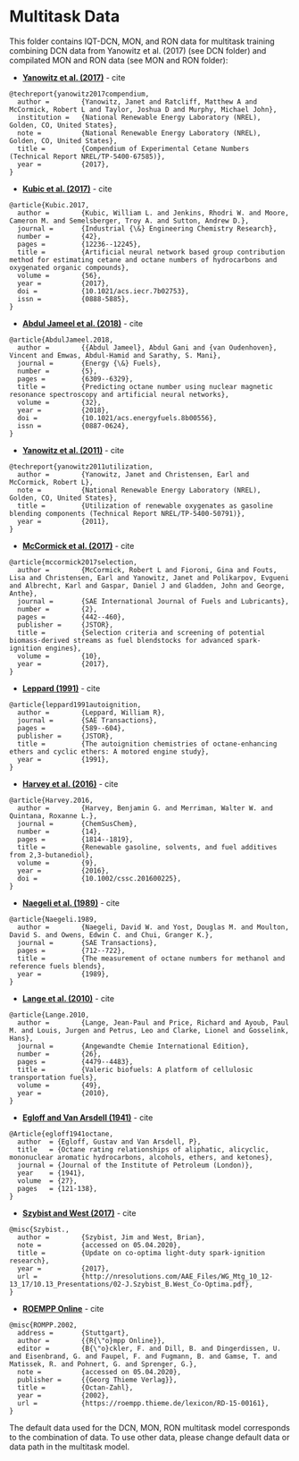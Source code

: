 # Multitask Data

This folder contains IQT-DCN, MON, and RON data for multitask training combining DCN data from Yanowitz et al. (2017) (see DCN folder) and compilated MON and RON data (see MON and RON folder):

* **[Yanowitz et al. (2017)](https://www.osti.gov/biblio/1345058)** - cite

```
@techreport{yanowitz2017compendium,
  author =        {Yanowitz, Janet and Ratcliff, Matthew A and McCormick, Robert L and Taylor, Joshua D and Murphy, Michael John},
  institution =   {National Renewable Energy Laboratory (NREL), Golden, CO, United States},
  note =          {National Renewable Energy Laboratory (NREL), Golden, CO, United States},
  title =         {Compendium of Experimental Cetane Numbers (Technical Report NREL/TP-5400-67585)},
  year =          {2017},
}
```

* **[Kubic et al. (2017)](https://pubs.acs.org/doi/abs/10.1021/acs.iecr.7b02753)** - cite

```
@article{Kubic.2017,
  author =        {Kubic, William L. and Jenkins, Rhodri W. and Moore, Cameron M. and Semelsberger, Troy A. and Sutton, Andrew D.},
  journal =       {Industrial {\&} Engineering Chemistry Research},
  number =        {42},
  pages =         {12236--12245},
  title =         {Artificial neural network based group contribution method for estimating cetane and octane numbers of hydrocarbons and oxygenated organic compounds},
  volume =        {56},
  year =          {2017},
  doi =           {10.1021/acs.iecr.7b02753},
  issn =          {0888-5885},
}
```

* **[Abdul Jameel et al. (2018)](https://pubs.acs.org/doi/abs/10.1021/acs.energyfuels.8b00556)** - cite

```
@article{AbdulJameel.2018,
  author =        {{Abdul Jameel}, Abdul Gani and {van Oudenhoven}, Vincent and Emwas, Abdul-Hamid and Sarathy, S. Mani},
  journal =       {Energy {\&} Fuels},
  number =        {5},
  pages =         {6309--6329},
  title =         {Predicting octane number using nuclear magnetic resonance spectroscopy and artificial neural networks},
  volume =        {32},
  year =          {2018},
  doi =           {10.1021/acs.energyfuels.8b00556},
  issn =          {0887-0624},
}
```

* **[Yanowitz et al. (2011)](https://www.osti.gov/biblio/1024518)** - cite

```
@techreport{yanowitz2011utilization,
  author =        {Yanowitz, Janet and Christensen, Earl and McCormick, Robert L},
  note =          {National Renewable Energy Laboratory (NREL), Golden, CO, United States},
  title =         {Utilization of renewable oxygenates as gasoline blending components (Technical Report NREL/TP-5400-50791)},
  year =          {2011},
}
```

* **[McCormick et al. (2017)](https://www.jstor.org/stable/26274125?seq=1)** - cite

```
@article{mccormick2017selection,
  author =        {McCormick, Robert L and Fioroni, Gina and Fouts, Lisa and Christensen, Earl and Yanowitz, Janet and Polikarpov, Evgueni and Albrecht, Karl and Gaspar, Daniel J and Gladden, John and George, Anthe},
  journal =       {SAE International Journal of Fuels and Lubricants},
  number =        {2},
  pages =         {442--460},
  publisher =     {JSTOR},
  title =         {Selection criteria and screening of potential biomass-derived streams as fuel blendstocks for advanced spark-ignition engines},
  volume =        {10},
  year =          {2017},
}
```

* **[Leppard (1991)](https://www.jstor.org/stable/44553624)** - cite

```
@article{leppard1991autoignition,
  author =        {Leppard, William R},
  journal =       {SAE Transactions},
  pages =         {589--604},
  publisher =     {JSTOR},
  title =         {The autoignition chemistries of octane-enhancing ethers and cyclic ethers: A motored engine study},
  year =          {1991},
}
```

* **[Harvey et al. (2016)](https://onlinelibrary.wiley.com/doi/abs/10.1002/cssc.201600225)** - cite

```
@article{Harvey.2016,
  author =        {Harvey, Benjamin G. and Merriman, Walter W. and Quintana, Roxanne L.},
  journal =       {ChemSusChem},
  number =        {14},
  pages =         {1814--1819},
  title =         {Renewable gasoline, solvents, and fuel additives from 2,3-butanediol},
  volume =        {9},
  year =          {2016},
  doi =           {10.1002/cssc.201600225},
}
```

* **[Naegeli et al. (1989)](https://www.jstor.org/stable/44472063?seq=1)** - cite

```
@article{Naegeli.1989,
  author =        {Naegeli, David W. and Yost, Douglas M. and Moulton, David S. and Owens, Edwin C. and Chui, Granger K.},
  journal =       {SAE Transactions},
  pages =         {712--722},
  title =         {The measurement of octane numbers for methanol and reference fuels blends},
  year =          {1989},
}
```

* **[Lange et al. (2010)](https://onlinelibrary.wiley.com/doi/full/10.1002/anie.201000655)** - cite

```
@article{Lange.2010,
  author =        {Lange, Jean-Paul and Price, Richard and Ayoub, Paul M. and Louis, Jurgen and Petrus, Leo and Clarke, Lionel and Gosselink, Hans},
  journal =       {Angewandte Chemie International Edition},
  number =        {26},
  pages =         {4479--4483},
  title =         {Valeric biofuels: A platform of cellulosic transportation fuels},
  volume =        {49},
  year =          {2010},
}
```

* **[Egloff and Van Arsdell (1941)](http://delibra.bg.polsl.pl/Content/15942/P-102_1941_No210.pdf)** - cite

```
@Article{egloff1941octane,
  author  = {Egloff, Gustav and Van Arsdell, P},
  title   = {Octane rating relationships of aliphatic, alicyclic, mononuclear aromatic hydrocarbons, alcohols, ethers, and ketones},
  journal = {Journal of the Institute of Petroleum (London)},
  year    = {1941},
  volume  = {27},
  pages   = {121-138},
}
```

* **[Szybist and West (2017)](http://nresolutions.com/AAE_Files/WG_Mtg_10_12-13_17/10.13_Presentations/02-J.Szybist_B.West_Co-Optima.pdf)** - cite

```
@misc{Szybist.,
  author =        {Szybist, Jim and West, Brian},
  note =          {accessed on 05.04.2020},
  title =         {Update on co-optima light-duty spark-ignition research},
  year =          {2017},
  url =           {http://nresolutions.com/AAE_Files/WG_Mtg_10_12-13_17/10.13_Presentations/02-J.Szybist_B.West_Co-Optima.pdf},
}
```

* **[ROEMPP Online](https://roempp.thieme.de/lexicon/RD-15-00161)** - cite

```
@misc{ROMPP.2002,
  address =       {Stuttgart},
  author =        {{R{\"o}mpp Online}},
  editor =        {B{\"o}ckler, F. and Dill, B. and Dingerdissen, U. and Eisenbrand, G. and Faupel, F. and Fugmann, B. and Gamse, T. and Matissek, R. and Pohnert, G. and Sprenger, G.},
  note =          {accessed on 05.04.2020},
  publisher =     {{Georg Thieme Verlag}},
  title =         {Octan-Zahl},
  year =          {2002},
  url =           {https://roempp.thieme.de/lexicon/RD-15-00161},
}
```

The default data used for the DCN, MON, RON multitask model corresponds to the combination of data. To use other data, please change default data or data path in the multitask model.


